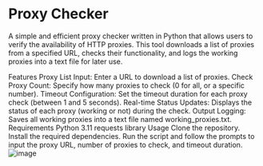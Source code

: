 # Proxy Checker
A simple and efficient proxy checker written in Python that allows users to verify the availability of HTTP proxies. This tool downloads a list of proxies from a specified URL, checks their functionality, and logs the working proxies into a text file for later use.

Features
Proxy List Input: Enter a URL to download a list of proxies.
Check Proxy Count: Specify how many proxies to check (0 for all, or a specific number).
Timeout Configuration: Set the timeout duration for each proxy check (between 1 and 5 seconds).
Real-time Status Updates: Displays the status of each proxy (working or not) during the check.
Output Logging: Saves all working proxies into a text file named working_proxies.txt.
Requirements
Python 3.11
requests library
Usage
Clone the repository.
Install the required dependencies.
Run the script and follow the prompts to input the proxy URL, number of proxies to check, and timeout duration.
![image](https://github.com/user-attachments/assets/842b4e75-bdb7-44e0-8e00-48a8e22eaa0f)
